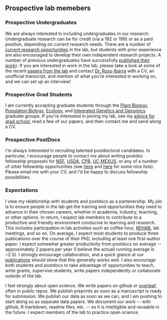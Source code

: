## Prospective lab memebers

### Prospective Undergraduates

We are always interested in including undergraduates in our research.  Undergraduate research can be for credit (via a 192 or 199) or as a paid position, depending on current research needs. There are a number of [current research opportunities](research_opps.html) in the lab, but students with prior experience are also encouraged to develop their own independent research projects.  A number of previous undergraduates have successfully [published their work](undergrad_pubs.html)).  If you are interested in work in the lab, please take a look at some of the recent [papers from the lab](pubs.html) and contact [Dr. Ross-Ibarra](mailto:rossibarra@ucdavis.edu) with a CV, an unofficial transcript, and mention of what you're interested in working on, and we can set up an interview!

### Prospective Grad Students

I am currently accepting graduate students through the [Plant Biology](http://biosci3.ucdavis.edu/gradGroups/pb/), [Population Biology](http://www-eve.ucdavis.edu/eve/pbg/), [Ecology](http://ecology.ucdavis.edu), and [Integrated Genetics and Genomics](http://igg.ucdavis.edu) graduate groups. If you're interested in joining my lab, see my [advice for grad school](http://www.slideshare.net/jrossibarra/forgradschool), read a few of our papers, and then contact me and send along a CV.

### Prospective PostDocs

I'm always interested in recruiting talented postdoctoral candidates. In particular, I encourage people to contact me about writing postdoc fellowship proposals for [NSF](http://www.nsf.gov/funding/education.jsp?fund_type=3), [USDA](http://www.csrees.usda.gov/fo/fellowshipsgrantprogramafri.cfm), [CPB](http://cpb.ucdavis.edu/CPB%20Postdoc%20Fellowship.html), [UC MEXUS](http://www.ucmexus.ucr.edu/funding/fellowship_post_doc.html), or any of a number of other fellowship opportunities (see [here](http://mathbionerd.blogspot.com/2014/04/some-postdoctoral-fellowships-in-biology.html) and [here](http://people.ds.cam.ac.uk/dl384/Resources_Postdocs.html) for some nice lists). Please email me with your CV, and I'd be happy to discuss fellowship possibilities.

### Expectations

I view my relationship with students and postdocs as a partenership. My job is to ensure people in the lab get the training and opportunities they need to advance in their chosen careers, whether in academia, industry, teaching, or other options.  In return, I expect lab members to contribute to a productive and friendly environment conducive to learning and research. This includes participation in lab activities such as coffee hour, [REHAB](http://]www.rilab.org/rehab.html), lab meetings, and so on. On average, I expect most students to produce three publications over the course of their PhD, including at least one first-author paper.  I expect somewhat greater productivity from postdocs on average -- approximately 2 papers per year (I believe the actuall running average is ~2.5). I strongly encourage collaboration, and a quick glance at our [publications]() should show that this generally works well. I also encourage both students and postdocs to take advantage of opportunities to teach, write grants, supervise students, write papers independently or collaborate outside of the lab.

I feel strongly about open science. We write papers on github or [overleaf](overleaf.com), often in public repos.  We publish preprints as soon as a manuscript is ready for submission.  We publish our data as soon as we can, and I am pushing to start doing so as separate data papers. We document our work -- with github, R markdown, readme files, etc. -- so it is intelligible and reusable in the future. I expect members of the lab to practice open science.
